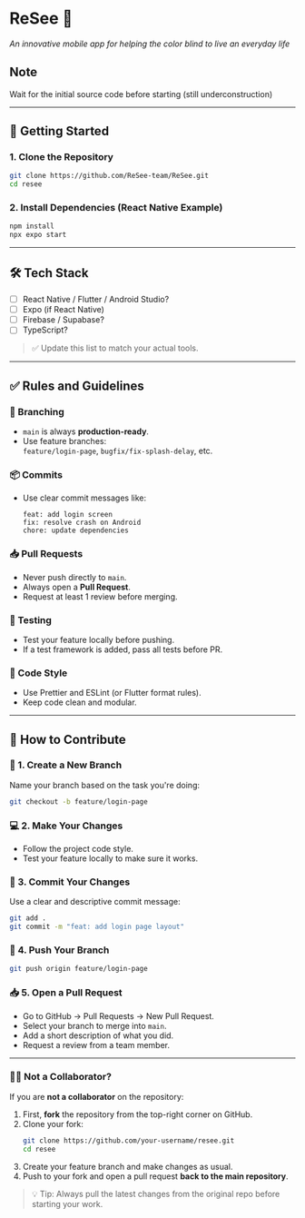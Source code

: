 # ReSee 📱  
*An innovative mobile app for helping the color blind to live an everyday life*

## Note
Wait for the initial source code before starting (still underconstruction)

---

## 🚀 Getting Started

### 1. Clone the Repository

```bash
git clone https://github.com/ReSee-team/ReSee.git
cd resee
```

### 2. Install Dependencies (React Native Example)

```bash
npm install
npx expo start
```

---

## 🛠 Tech Stack

- [ ] React Native / Flutter / Android Studio?
- [ ] Expo (if React Native)
- [ ] Firebase / Supabase?
- [ ] TypeScript?

> ✅ Update this list to match your actual tools.

---

## ✅ Rules and Guidelines

### 🔐 Branching
- `main` is always **production-ready**.
- Use feature branches:  
  `feature/login-page`, `bugfix/fix-splash-delay`, etc.

### 📦 Commits
- Use clear commit messages like:
  ```
  feat: add login screen
  fix: resolve crash on Android
  chore: update dependencies
  ```

### 📥 Pull Requests
- Never push directly to `main`.
- Always open a **Pull Request**.
- Request at least 1 review before merging.

### 🧪 Testing
- Test your feature locally before pushing.
- If a test framework is added, pass all tests before PR.

### 🧹 Code Style
- Use Prettier and ESLint (or Flutter format rules).
- Keep code clean and modular.

---

## 🤝 How to Contribute

### 🔀 1. Create a New Branch
Name your branch based on the task you're doing:
```bash
git checkout -b feature/login-page
```

### 💻 2. Make Your Changes
- Follow the project code style.
- Test your feature locally to make sure it works.

### 💬 3. Commit Your Changes
Use a clear and descriptive commit message:
```bash
git add .
git commit -m "feat: add login page layout"
```

### 🚀 4. Push Your Branch
```bash
git push origin feature/login-page
```

### 📥 5. Open a Pull Request
- Go to GitHub → Pull Requests → New Pull Request.
- Select your branch to merge into `main`.
- Add a short description of what you did.
- Request a review from a team member.

---

### 🧑‍💻 Not a Collaborator?

If you are **not a collaborator** on the repository:

1. First, **fork** the repository from the top-right corner on GitHub.
2. Clone your fork:
   ```bash
   git clone https://github.com/your-username/resee.git
   cd resee
   ```
3. Create your feature branch and make changes as usual.
4. Push to your fork and open a pull request **back to the main repository**.

> 💡 Tip: Always pull the latest changes from the original repo before starting your work.
